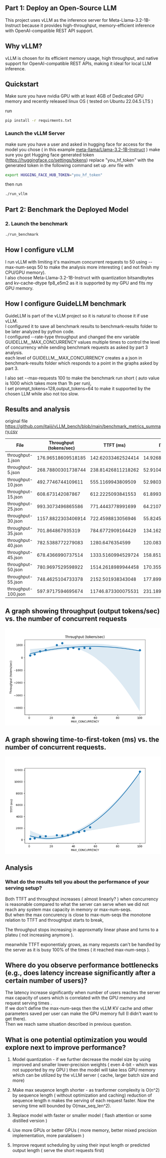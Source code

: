## Part 1: Deploy an Open-Source LLM

This project uses vLLM as the inference server for Meta-Llama-3.2-1B-Instruct because it provides high-throughput, memory-efficient inference with OpenAI-compatible REST API support.

## Why vLLM?
vLLM is chosen for its efficient memory usage, high throughput, and native support for OpenAI-compatible REST APIs, making it ideal for local LLM inference.

## Quickstart
Make sure you have nvidia GPU with at least 4GB of Dedicated GPU memory and recently released linux OS ( tested on Ubuntu 22.04.5 LTS  ) 

run 
```bash
pip install -r requirments.txt
```

### Launch the vLLM Server
make sure you have a user and asked in hugging face for access for the model you chose ( in this example [meta-llama/Llama-3.2-1B-Instruct](https://huggingface.co/meta-llama/Llama-3.2-1B-Instruct) )
make sure you got Hugging face generated token (https://huggingface.co/settings/tokens)
replace "you_hf_token" with the generated token in the following command
set up .env file with 
```bash
export HUGGING_FACE_HUB_TOKEN="you_hf_token"
```

then run 
```bash
./run_vllm
```

## Part 2: Benchmark the Deployed Model
### 2. Launch the benchmark
```bash
./run_benchmark
```

## How I configure vLLM
I run vLLM with limiting it's maximum concurrent requests to 50 using --max-num-seqs 50 to make the analysis more interesting ( and not finish my CPU/GPU memory). <br> 
I also choose Meta-Llama-3.2-1B-Instruct with quantization bitsandbytes and kv-cache-dtype fp8_e5m2 as it is supported by my GPU and fits my GPU memory.

## How I configure GuideLLM benchmark 
GuideLLM is part of the vLLM project so it is natural to choose it if use vLLM.  <br> 
I configured it to save all benchmark results to benchmark-results folder to be later analyzed by python code.  <br> 
I configured --rate-type throughput and changed the env variable GUIDELLM__MAX_CONCURRENCY values multiple times to control the level of concurrency while sending benchmark requests as asked by part 3 analysis.  <br> 
each level of GUIDELLM__MAX_CONCURRENCY creates a a json in benchmark-results folder which responds to a point in the graphs asked by part 3.  <br> 

I also set --max-requests 100 to make the benchmark run short ( auto value is 1000 which takes more than 1h per run),  <br> 
I set prompt_tokens=128,output_tokens=64 to make it supported by the chosen LLM while also not too slow.  <br> 

## Results and analysis
original file
https://github.com/itaijj/vLLM_bench/blob/main/benchmark_metrics_summary.csv


|File               |Throughput (tokens/sec)|TTFT (ms)         |ITL (ms)          |E2E Latency (ms)  |successful|errored|incomplete|total|MAX_CONCURRENCY|
|-------------------|-----------------------|------------------|------------------|------------------|----------|-------|----------|-----|---------------|
|throughput-1.json  |176.96518609518185     |142.62033462524414|14.926889699602883|1083.368525505066 |100       |0      |0         |100  |1              |
|throughput-5.json  |268.78800301738744     |238.81426811218262|52.91046782145426 |3572.4412918090816|100       |0      |0         |100  |5              |
|throughput-10.json |492.7746744109611      |555.1169943809509 |52.98030751092093 |3893.1265783309937|100       |0      |0         |100  |10             |
|throughput-15.json |608.673142087867       |612.2225093841553 |61.899358431498214|4512.113573551176 |100       |0      |0         |100  |15             |
|throughput-25.json |993.3073496865586      |771.4443778991699 |64.21078916579958 |4816.92489862442  |100       |0      |0         |100  |25             |
|throughput-30.json |1157.8822303406914     |722.4598813056946 |55.8245723588126  |4239.600236415863 |100       |0      |0         |100  |30             |
|throughput-35.json |701.864867935319       |784.6772909164429 |134.16212990170433|9237.067313194275 |100       |0      |0         |100  |35             |
|throughput-40.json |782.5388772279083      |1280.6476354599   |120.08334125791276|8846.103188991545 |100       |0      |0         |100  |40             |
|throughput-45.json |678.4366990737514      |1333.5160994529724|158.85149868707805|11341.336624622345|100       |0      |0         |100  |45             |
|throughput-50.json |780.9697529598922      |1514.2618989944458|170.3552846681504 |12246.83022737503 |100       |0      |0         |100  |50             |
|throughput-55.json |748.4625104733378      |2152.501938343048 |177.89952944195463|13360.371215343475|100       |0      |0         |100  |55             |
|throughput-100.json|597.9717594695674      |11746.873300075531|231.18942540789408|26311.972041130062|100       |0      |0         |100  |100            |



## A graph showing throughput (output tokens/sec) vs. the number of concurrent requests
![plot](plots/throughput.png)

## A graph showing time-to-first-token (ms) vs. the number of concurrent requests.
![plot](plots/TTFT.png)

## Analysis
### What do the results tell you about the performance of your serving setup?
Both TTFT and throughput increases ( almost linearly? ) when concurrency is reasonable compared to what the server can serve when we did not reach any system max capacity in memory or max-num-seqs.  <br> 
But when the max concurency is close to max-num-seqs the monotone relation to TTFT and throughtput starts to break,  <br> 

The throughput stops increasing in approxmatly linear phase and turns to a plateu ( not increasing anymore ).  <br> 

meanwhile TTFT exponentialy grows, as many requests can't be handled by the server as it is busy 100% of the times ( it reached  max-num-seqs ).  <br> 

## Where do you observe performance bottlenecks (e.g., does latency increase significantly after a certain number of users)?

The latency increase significantly when number of users reaches the server max capacity of users which is correlated with the GPU memory and request serving times .  <br> 
If we don't define the max-num-seqs then the vLLM KV cache and other parameters saved per user can make the GPU memory full (I didn't want to get there).  <br> 
Then we reach same situation described in previous question.

## What is one potential optimization you would explore next to improve performance?
1. Model quantization - if we further decrease the model size by using improved and smaller lower-precision  weights  ( even 4-bit - which was not supported by my GPU ) then the model will take less GPU memory which can be utilized by the vLLM server ( cache, larger batch size and more)

2. Make max seuqence length shorter - as tranformer complexity is O(n^2) by sequence length ( without optimization and caching) reduction of sequence length n makes the serving of each request faster. Now the serving time will bounded by O(max_seq_len^2). 

3.  Replace model with faster or smaller model ( flash attention or some distilled version )

4.  Use more GPUs or better GPUs ( more memory, better mixed precision implementation, more paralalisem ) 

5. Improve request scheduling by using their input length or predicted output length ( serve the short requests first)

